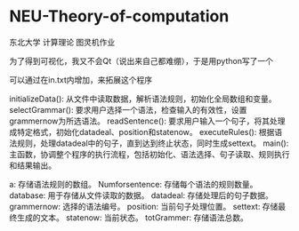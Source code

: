 # NEU-Theory-of-computation
东北大学 计算理论 图灵机作业

为了得到可视化，我又不会Qt（说出来自己都难绷），于是用python写了一个

可以通过在in.txt内增加，来拓展这个程序

initializeData(): 从文件中读取数据，解析语法规则，初始化全局数组和变量。
selectGrammar(): 要求用户选择一个语法，检查输入的有效性，设置grammernow为所选语法。
readSentence(): 要求用户输入一个句子，将其处理成特定格式，初始化datadeal、position和statenow。
executeRules(): 根据语法规则，处理datadeal中的句子，直到达到终止状态，同时生成settext。
main(): 主函数，协调整个程序的执行流程，包括初始化、语法选择、句子读取、规则执行和结果输出。

a: 存储语法规则的数组。
Numforsentence: 存储每个语法的规则数量。
database: 用于存储从文件读取的数据。
datadeal: 存储处理后的句子数据。
grammernow: 选择的语法编号。
position: 当前句子处理位置。
settext: 存储最终生成的文本。
statenow: 当前状态。
totGrammer: 存储语法总数。
